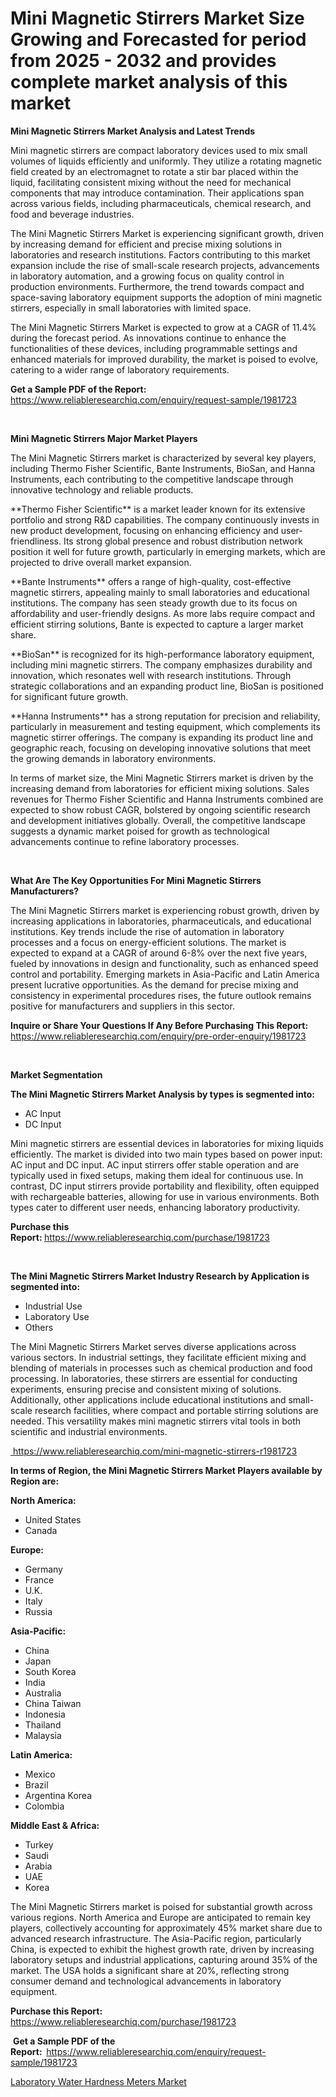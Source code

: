 <p><h1>Mini Magnetic Stirrers Market Size Growing and Forecasted for period from 2025 - 2032 and provides complete market analysis of this market</h1></p><p><strong>Mini Magnetic Stirrers Market Analysis and Latest Trends</strong></p>
<p><p>Mini magnetic stirrers are compact laboratory devices used to mix small volumes of liquids efficiently and uniformly. They utilize a rotating magnetic field created by an electromagnet to rotate a stir bar placed within the liquid, facilitating consistent mixing without the need for mechanical components that may introduce contamination. Their applications span across various fields, including pharmaceuticals, chemical research, and food and beverage industries.</p><p>The Mini Magnetic Stirrers Market is experiencing significant growth, driven by increasing demand for efficient and precise mixing solutions in laboratories and research institutions. Factors contributing to this market expansion include the rise of small-scale research projects, advancements in laboratory automation, and a growing focus on quality control in production environments. Furthermore, the trend towards compact and space-saving laboratory equipment supports the adoption of mini magnetic stirrers, especially in small laboratories with limited space.</p><p>The Mini Magnetic Stirrers Market is expected to grow at a CAGR of 11.4% during the forecast period. As innovations continue to enhance the functionalities of these devices, including programmable settings and enhanced materials for improved durability, the market is poised to evolve, catering to a wider range of laboratory requirements.</p></p>
<p><strong>Get a Sample PDF of the Report:&nbsp;</strong> <a href="https://www.reliableresearchiq.com/enquiry/request-sample/1981723?utm_campaign=2335&utm_medium=2&utm_source=Github&utm_content=ia&utm_term=02032025&utm_id=mini-magnetic-stirrers">https://www.reliableresearchiq.com/enquiry/request-sample/1981723</a></p>
<p>&nbsp;</p>
<p><strong>Mini Magnetic Stirrers Major Market Players</strong></p>
<p><p>The Mini Magnetic Stirrers market is characterized by several key players, including Thermo Fisher Scientific, Bante Instruments, BioSan, and Hanna Instruments, each contributing to the competitive landscape through innovative technology and reliable products.</p><p>**Thermo Fisher Scientific** is a market leader known for its extensive portfolio and strong R&D capabilities. The company continuously invests in new product development, focusing on enhancing efficiency and user-friendliness. Its strong global presence and robust distribution network position it well for future growth, particularly in emerging markets, which are projected to drive overall market expansion.</p><p>**Bante Instruments** offers a range of high-quality, cost-effective magnetic stirrers, appealing mainly to small laboratories and educational institutions. The company has seen steady growth due to its focus on affordability and user-friendly designs. As more labs require compact and efficient stirring solutions, Bante is expected to capture a larger market share.</p><p>**BioSan** is recognized for its high-performance laboratory equipment, including mini magnetic stirrers. The company emphasizes durability and innovation, which resonates well with research institutions. Through strategic collaborations and an expanding product line, BioSan is positioned for significant future growth.</p><p>**Hanna Instruments** has a strong reputation for precision and reliability, particularly in measurement and testing equipment, which complements its magnetic stirrer offerings. The company is expanding its product line and geographic reach, focusing on developing innovative solutions that meet the growing demands in laboratory environments.</p><p>In terms of market size, the Mini Magnetic Stirrers market is driven by the increasing demand from laboratories for efficient mixing solutions. Sales revenues for Thermo Fisher Scientific and Hanna Instruments combined are expected to show robust CAGR, bolstered by ongoing scientific research and development initiatives globally. Overall, the competitive landscape suggests a dynamic market poised for growth as technological advancements continue to refine laboratory processes.</p></p>
<p>&nbsp;</p>
<p><strong>What Are The Key Opportunities For Mini Magnetic Stirrers Manufacturers?</strong></p>
<p><p>The Mini Magnetic Stirrers market is experiencing robust growth, driven by increasing applications in laboratories, pharmaceuticals, and educational institutions. Key trends include the rise of automation in laboratory processes and a focus on energy-efficient solutions. The market is expected to expand at a CAGR of around 6-8% over the next five years, fueled by innovations in design and functionality, such as enhanced speed control and portability. Emerging markets in Asia-Pacific and Latin America present lucrative opportunities. As the demand for precise mixing and consistency in experimental procedures rises, the future outlook remains positive for manufacturers and suppliers in this sector.</p></p>
<p><strong>Inquire or Share Your Questions If Any Before Purchasing This Report:</strong> <a href="https://www.reliableresearchiq.com/enquiry/pre-order-enquiry/1981723?utm_campaign=2335&utm_medium=2&utm_source=Github&utm_content=ia&utm_term=02032025&utm_id=mini-magnetic-stirrers">https://www.reliableresearchiq.com/enquiry/pre-order-enquiry/1981723</a></p>
<p>&nbsp;</p>
<p><strong>Market Segmentation</strong></p>
<p><strong>The Mini Magnetic Stirrers Market Analysis by types is segmented into:</strong></p>
<p><ul><li>AC Input</li><li>DC Input</li></ul></p>
<p><p>Mini magnetic stirrers are essential devices in laboratories for mixing liquids efficiently. The market is divided into two main types based on power input: AC input and DC input. AC input stirrers offer stable operation and are typically used in fixed setups, making them ideal for continuous use. In contrast, DC input stirrers provide portability and flexibility, often equipped with rechargeable batteries, allowing for use in various environments. Both types cater to different user needs, enhancing laboratory productivity.</p></p>
<p><strong>Purchase this Report:&nbsp;</strong><a href="https://www.reliableresearchiq.com/purchase/1981723?utm_campaign=2335&utm_medium=2&utm_source=Github&utm_content=ia&utm_term=02032025&utm_id=mini-magnetic-stirrers">https://www.reliableresearchiq.com/purchase/1981723</a></p>
<p>&nbsp;</p>
<p><strong>The Mini Magnetic Stirrers Market Industry Research by Application is segmented into:</strong></p>
<p><ul><li>Industrial Use</li><li>Laboratory Use</li><li>Others</li></ul></p>
<p><p>The Mini Magnetic Stirrers Market serves diverse applications across various sectors. In industrial settings, they facilitate efficient mixing and blending of materials in processes such as chemical production and food processing. In laboratories, these stirrers are essential for conducting experiments, ensuring precise and consistent mixing of solutions. Additionally, other applications include educational institutions and small-scale research facilities, where compact and portable stirring solutions are needed. This versatility makes mini magnetic stirrers vital tools in both scientific and industrial environments.</p></p>
<p><a href="https://www.reliableresearchiq.com/mini-magnetic-stirrers-r1981723?utm_campaign=2335&utm_medium=2&utm_source=Github&utm_content=ia&utm_term=02032025&utm_id=mini-magnetic-stirrers">&nbsp;https://www.reliableresearchiq.com/mini-magnetic-stirrers-r1981723</a></p>
<p><strong>In terms of Region, the Mini Magnetic Stirrers Market Players available by Region are:</strong></p>
<p>
    <p> <strong> North America: </strong>
        <ul>
            <li>United States</li>
            <li>Canada</li>
        </ul>
        </p> 
    <p> <strong> Europe: </strong>
        <ul>
            <li>Germany</li>
            <li>France</li>
            <li>U.K.</li>
            <li>Italy</li>
            <li>Russia</li>
        </ul>
        </p> 
    <p> <strong> Asia-Pacific: </strong>
        <ul>
            <li>China</li>
            <li>Japan</li>
            <li>South Korea</li>
            <li>India</li>
            <li>Australia</li>
            <li>China Taiwan</li>
            <li>Indonesia</li>
            <li>Thailand</li>
            <li>Malaysia</li>
        </ul>
        </p> 
    <p> <strong> Latin America: </strong>
        <ul>
            <li>Mexico</li>
            <li>Brazil</li>
            <li>Argentina Korea</li>
            <li>Colombia</li>
        </ul>
        </p> 
    <p> <strong> Middle East & Africa: </strong>
        <ul>
            <li>Turkey</li>
            <li>Saudi</li>
            <li>Arabia</li>
            <li>UAE</li>
            <li>Korea</li>
        </ul>
    </p>
    </p>
<p><p>The Mini Magnetic Stirrers market is poised for substantial growth across various regions. North America and Europe are anticipated to remain key players, collectively accounting for approximately 45% market share due to advanced research infrastructure. The Asia-Pacific region, particularly China, is expected to exhibit the highest growth rate, driven by increasing laboratory setups and industrial applications, capturing around 35% of the market. The USA holds a significant share at 20%, reflecting strong consumer demand and technological advancements in laboratory equipment.</p></p>
<p><strong>Purchase this Report: </strong><a href="https://www.reliableresearchiq.com/purchase/1981723?utm_campaign=2335&utm_medium=2&utm_source=Github&utm_content=ia&utm_term=02032025&utm_id=mini-magnetic-stirrers">https://www.reliableresearchiq.com/purchase/1981723</a></p>
<p>&nbsp;<strong>Get a Sample PDF of the Report:&nbsp;&nbsp;</strong><a href="https://www.reliableresearchiq.com/enquiry/request-sample/1981723?utm_campaign=2335&utm_medium=2&utm_source=Github&utm_content=ia&utm_term=02032025&utm_id=mini-magnetic-stirrers">https://www.reliableresearchiq.com/enquiry/request-sample/1981723</a></p>
<p><strong></strong></p>
<p><p><a href="https://github.com/norbeludie83/Market-Research-Report-List-1/blob/main/laboratory-water-hardness-meters-market.md?utm_campaign=2335&utm_medium=2&utm_source=Github&utm_content=ia&utm_term=02032025&utm_id=mini-magnetic-stirrers">Laboratory Water Hardness Meters Market</a></p></p>